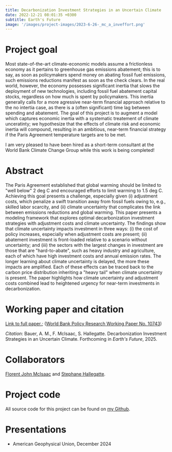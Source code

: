 ```yaml
---
title: Decarbonization Investment Strategies in an Uncertain Climate
date: 2022-12-21 08:01:35 +0300
subtitle: Earth's Future
image: '/images/project-images/2023-6-26-_mc_a_inveffort.png'
---
```


# Project goal 
Most state-of-the-art climate-economic models assume a frictionless economy as it pertains to greenhouse gas emissions abatement; this is to say, as soon as policymakers spend money on abating fossil fuel emissions, such emissions reductions manifest as soon as the check clears. In the real world, however, the economy possesses significant inertia that slows the deployment of new technologies, including fossil fuel abatement capital stocks, regardless on how much is spent by policymakers. This inertia generally calls for a more agressive near-term financial approach relative to the no intertia case, as there is a (often significant) time lag between spending and abatement. The goal of this project is to augment a model which captures economic inertia with a systematic treatement of climate unceratinty; we hypothesize that the effects of climate risk and economic inertia will compound, resulting in an ambitious, near-term financial strategy if the Paris Agreement temperature targets are to be met.

I am very pleased to have been hired as a short-term consultant at the World Bank Climate Change Group while this work is being completed!

# Abstract
The Paris Agreement established that global warming should be limited to "well below" 2 deg C and encouraged efforts to limit warming to 1.5 deg C. Achieving this goal presents a challenge, especially given (i) adjustment costs, which penalize a swift transition away from fossil fuels owing to, e.g., skilled labor scarcity, and (ii) climate uncertainty that complicates the link between emissions reductions and global warming. This paper presents a modeling framework that explores optimal decarbonization investment strategies with adjustment costs and climate uncertainty. The findings show that climate uncertainty impacts investment in three ways: (i) the cost of policy increases, especially when adjustment costs are present; (ii) abatement investment is front-loaded relative to a scenario without uncertainty; and (iii) the sectors with the largest changes in investment are those that are "hard-to-abate", such as heavy industry and agriculture, each of which have high investment costs and annual emission rates. The longer learning about climate uncertainty is delayed, the more these impacts are amplified. Each of these effects can be traced back to the carbon price distribution inheriting a "heavy tail" when climate uncertainty is present. The paper highlights how climate uncertainty and adjustment costs combined lead to heightened urgency for near-term investments in decarbonization.

# Working paper and citation
[Link to full paper.](/files/papers/decarb-uncertain-climate/BMH-EarthsFuture-Accepted.pdf); ([World Bank Policy Research Working Paper No. 10743](https://documents.worldbank.org/en/publication/documents-reports/documentdetail/099829103282438373/idu1f2d86d77127091490d1a6df1dc342f15d10b))

_Citation_: Bauer, A. M., F. McIsaac, S. Hallegatte. Decarbonization Investment Strategies in an Uncertain Climate. Forthcoming in *Earth's Future*, 2025.

# Collaborators
[Florent John McIsaac](https://florent.mcisaac.fr/) and [Stephane Hallegatte](https://www.worldbank.org/en/about/people/s/stephane-hallegatte).

# Project code
All source code for this project can be found on [my Github](https://github.com/adam-bauer-34/BMH-delayed-learning-reprod).

# Presentations
- American Geophysical Union, December 2024